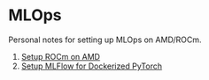 # MLOps
Personal notes for setting up MLOps on AMD/ROCm.

1. [Setup ROCm on AMD](https://github.com/ng28/rocm_ubuntu/blob/main/README.md)
2. [Setup MLFlow for Dockerized PyTorch](https://github.com/ng28/MLOps/blob/main/MLFlow.md)
